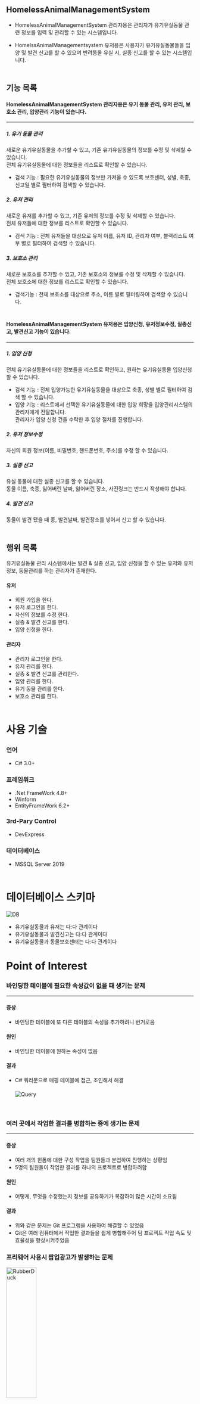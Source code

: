 ﻿## HomelessAnimalManagementSystem 

- HomelessAnimalManagementSystem 관리자용은 관리자가 유기유실동물 관련 정보를 입력 및 관리할 수 있는 시스템입니다.

- HomelssAnimalManagementsystem 유저용은 사용자가 유기유실동물들을 입양 및 발견 신고를 할 수 있으며 반려동물 유실 시, 실종 신고를 할 수 있는 시스템입니다.  
 　
 

## 기능 목록

#### HomelessAnimalManagementSystem 관리자용은 유기 동물 관리, 유저 관리, 보호소 관리, 입양관리 기능이 있습니다.
----------------------
##### 1. 유기 동물 관리  
새로운 유기유실동물을 추가할 수 있고, 기존 유기유실동물의 정보를 수정 및 삭제할 수 있습니다.  
전체 유기유실동물에 대한 정보들을 리스트로 확인할 수 있습니다.

- 검색 기능 :
필요한 유기유실동물의 정보만 가져올 수 있도록 보호센터, 성별, 축종, 신고일 별로 필터하여 검색할 수 있습니다.

##### 2. 유저 관리  
새로운 유저를 추가할 수 있고, 기존 유저의 정보를 수정 및 삭제할 수 있습니다.  
전체 유저들에 대한 정보를 리스트로 확인할 수 있습니다.  

- 검색 기능 :
전체 유저들을 대상으로 유저 이름, 유저 ID, 관리자 여부, 블랙리스트 여부 별로 필터하여 검색할 수 있습니다.

##### 3. 보호소 관리  
새로운 보호소를 추가할 수 있고, 기존 보호소의 정보를 수정 및 삭제할 수 있습니다.  
전체 보호소에 대한 정보를 리스트로 확인할 수 있습니다.  

- 검색기능 : 전체 보호소를 대상으로 주소, 이름 별로 필터링하여 검색할 수 있습니다.  
 　    
 


#### HomelessAnimalManagementSystem 유저용은 입양신청, 유저정보수정, 실종신고, 발견신고 기능이 있습니다.
----------------------
##### 1. 입양 신청  
전체 유기유실동물에 대한 정보들을 리스트로 확인하고, 원하는 유기유실동물 입양신청 할 수 있습니다.

- 검색 기능 : 전체 입양가능한 유기유실동물을 대상으로 축종, 성별 별로 필터하여 검색 할 수 있습니다.
- 입양 기능 : 리스트에서 선택한 유기유실동물에 대한 입양 희망을 입양관리시스템의 관리자에게 전달합니다.  
관리자가 입양 신청 건을 수락한 후 입양 절차를 진행합니다.


##### 2. 유저 정보수정  
자신의 회원 정보(이름, 비밀번호, 핸드폰번호, 주소)를 수정 할 수 있습니다.



##### 3. 실종 신고  
유실 동물에 대한 실종 신고를 할 수 있습니다.   
동물 이름, 축종, 잃어버린 날짜, 잃어버린 장소, 사진링크는 반드시 작성해야 합니다.



##### 4. 발견 신고  
동물이 발견 됐을 때 종, 발견날짜, 발견장소를 넣어서 신고 할 수 있습니다.  
 　 
  
  
  

## 행위 목록

유기유실동물 관리 시스템에서는 발견 & 실종 신고, 입양 신청을 할 수 있는 유저와 유저정보, 동물관리를 하는 관리자가 존재한다.

#### 유저

- 회원 가입을 한다.
- 유저 로그인을 한다.
- 자신의 정보를 수정 한다.
- 실종 & 발견 신고를 한다.
- 입양 신청을 한다.

#### 관리자

- 관리자 로그인을 한다.
- 유저 관리를 한다.
- 실종 & 발견 신고를 관리한다.
- 입양 관리를 한다.
- 유기 동물 관리를 한다.
- 보호소 관리를 한다.  
 　 


# 사용 기술

### 언어

* C# 3.0+

### 프레임워크

* .Net FrameWork 4.8+
* Winform
* EntityFrameWork 6.2+

### 3rd-Pary Control

* DevExpress

### 데이터베이스

* MSSQL Server 2019  
  　

# 데이터베이스 스키마

![DB](DB.PNG)
* 유기유실동물과 유저는 다:다 관계이다   
* 유기유실동물과 발견신고는 다:다 관계이다   
* 유기유실동물과 동물보호센터는 다:다 관계이다

# Point of Interest

### 바인딩한 테이블에 필요한 속성값이 없을 때 생기는 문제 
--------------------------
#### 증상
 
 - 바인딩한 테이블에 또 다른 테이블의 속성을 추가하려니 번거로움

#### 원인

-  바인딩한 테이블에 원하는 속성이 없음

#### 결과

- C# 쿼리문으로 매핑 테이블에 접근, 조인해서 해결  
　    
![Query](query.png)

　  

### 여러 곳에서 작업한 결과를 병합하는 중에 생기는 문제
------------------------------
#### 증상
 - 여러 개의 윈폼에 대한 구성 작업을 팀원들과 분업하여 진행하는 상황임
 - 5명의 팀원들이 작업한 결과를 하나의 프로젝트로 병합하려함
#### 원인
 - 어떻게, 무엇을 수정했는지 정보를 공유하기가 복잡하여 많은 시간이 소요됨

#### 결과
 - 위와 같은 문제는 Git 프로그램을 사용하여 해결할 수 있었음 
 - Git은 여러 컴퓨터에서 작업한 결과들을 쉽게 병합해주어 팀 프로젝트 작업 속도 및 효율성을 향상시켜주었음


### 프리웨어 사용시 팝업광고가 발생하는 문제
<img src="file.png" width="40%" height="30%" title="px(픽셀) 크기 설정" alt="RubberDuck"></img>

------------------------------
#### 증상
 - 3rd party control 중 하나인 Devexpress를 사용하면 프로그램을 실행할 때 마다 devexpress 확장판 구매 독려 광고가 나타남

#### 원인
 - 프리버전의 Devexpress 사용

#### 결과
 - 광고 제거 기능 소스코드를 응용하여 입양관리시스템에 devexpress 광고 제거 기능을 추가함  
　  
 ![Source](Source.png)





